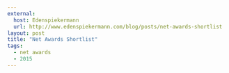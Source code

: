 ```yaml
---
external:
  host: Edenspiekermann
  url: http://www.edenspiekermann.com/blog/posts/net-awards-shortlist
layout: post
title: "Net Awards Shortlist"
tags: 
  - net awards
  - 2015
---
```

